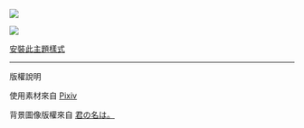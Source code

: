 ![](https://github.com/ky0ncheng/chrome-kiminonawa-theme/blob/master/miscsrc/kiminonawa_1.png)

![](https://github.com/ky0ncheng/chrome-kiminonawa-theme/blob/master/miscsrc/kiminonawa_2.png)

[安裝此主題樣式](https://www.themebeta.com/chrome/theme/633833) 

-----

版權說明

使用素材來自 [Pixiv](http://www.pixiv.net/member_illust.php?mode=medium&illust_id=59085909)

背景圖像版權來自 [君の名は。](http://www.kiminona.com/index.html)